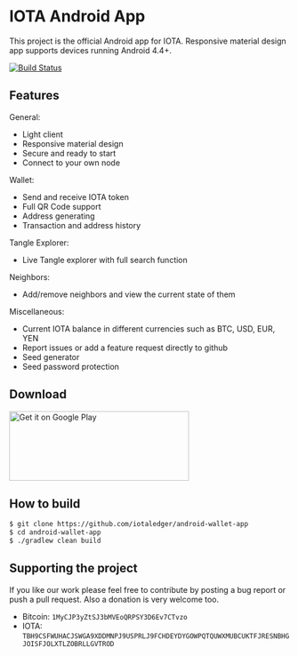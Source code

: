 # IOTA Android App
This project is the official Android app for IOTA. Responsive material design app supports devices running Android 4.4+.

[![Build Status](https://travis-ci.org/iotaledger/android-wallet-app.svg?branch=master)](https://travis-ci.org/iotaledger/android-wallet-app)

<h2>Features</h2>

General:
- Light client
- Responsive material design
- Secure and ready to start
- Connect to your own node

Wallet:
- Send and receive IOTA token
- Full QR Code support
- Address generating
- Transaction and address history

Tangle Explorer:
- Live Tangle explorer with full search function

Neighbors:
- Add/remove neighbors and view the current state of them

Miscellaneous:
- Current IOTA balance in different currencies such as BTC, USD, EUR, YEN
- Report issues or add a feature request directly to github
- Seed generator
- Seed password protection

<h2>Download</h2>

<a href='https://play.google.com/store/apps/details?id=org.iota.wallet'><img alt='Get it on Google Play' src='https://play.google.com/intl/en_us/badges/images/generic/en_badge_web_generic.png' width="323" height="125"/></a></a>

<h2>How to build</h2>


```bash
$ git clone https://github.com/iotaledger/android-wallet-app
$ cd android-wallet-app
$ ./gradlew clean build
```
<h2>Supporting the project</h2>
If you like our work please feel free to contribute by posting a bug report or push a pull request.
Also a donation is very welcome too.

- Bitcoin: `1MyCJP3yZtSJ3bMVEoQRPSY3D6Ev7CTvzo`
- IOTA: `TBH9CSFWUHACJSWGA9XDDMNPJ9USPRLJ9FCHDEYDYGOWPQTQUWXMUBCUKTFJRESNBHGJOISFJOLXTLZOBRLLGVTROD`